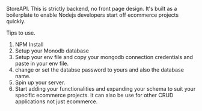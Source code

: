 StoreAPI. This is strictly backend, no front page design. It's built as a boilerplate to enable Nodejs developers start off ecommerce projects quickly.

Tips to use.

1. NPM Install
2. Setup your Monodb database
3. Setup your env file and copy your mongodb connection credentials and paste in your env file.
4. change or set the databse password to yours and also the database name.
5. Spin up your server.
6. Start adding your functionalities and expanding your schema to suit your specific ecommerce projects. It can also be use for other CRUD applications not just ecommerce.
